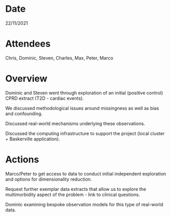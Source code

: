 # Date

22/11/2021

# Attendees
Chris, Dominic, Steven, Charles, Max, Peter, Marco

# Overview

Dominic and Steven went through exploration of an initial (positive control) CPRD extract (T2D - cardiac events).

We discussed methodological issues around missingness as well as bias and confounding.

Discussed real-world mechanisms underlying these observations.

Discussed the computing infrastructure to support the project (local cluster + Baskerville application).

# Actions

Marco/Peter to get access to data to conduct initial independent exploration and options for dimensionality reduction.

Request further exemplar data extracts that allow us to explore the multimorbidity aspect of the problem - link to clinical questions.

Dominic examining bespoke observation models for this type of real-world data.
